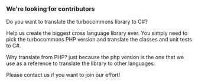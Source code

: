 ### We're looking for contributors
Do you want to translate the turbocommons library to C#?

Help us create the biggest cross language library ever. You simply need to pick the turbocommons PHP version and translate the classes and unit tests to C#.

Why translate from PHP? just because the php version is the one that we use as a reference to translate the library to other languages. 

Please contact us if you want to join our effort!
